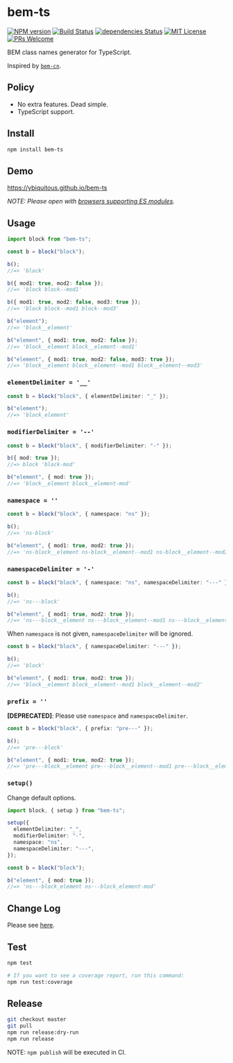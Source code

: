 # bem-ts

[![NPM version](https://img.shields.io/npm/v/bem-ts.svg)](https://npm.im/bem-ts)
[![Build Status](https://travis-ci.org/ybiquitous/bem-ts.svg?branch=master)](https://travis-ci.org/ybiquitous/bem-ts)
[![dependencies Status](https://david-dm.org/ybiquitous/bem-ts/status.svg)](https://david-dm.org/ybiquitous/bem-ts)
[![MIT License](https://img.shields.io/github/license/mashape/apistatus.svg)](LICENSE)
[![PRs Welcome](https://img.shields.io/badge/PRs-welcome-brightgreen.svg)](http://makeapullrequest.com)

BEM class names generator for TypeScript.

Inspired by [`bem-cn`](https://npm.im/bem-cn).

## Policy

- No extra features. Dead simple.
- TypeScript support.

## Install

```sh
npm install bem-ts
```

## Demo

<https://ybiquitous.github.io/bem-ts>

_NOTE: Please open with [browsers supporting ES modules](https://caniuse.com/#feat=es6-module)._

## Usage

```ts
import block from "bem-ts";

const b = block("block");

b();
//=> 'block'

b({ mod1: true, mod2: false });
//=> 'block block--mod1'

b({ mod1: true, mod2: false, mod3: true });
//=> 'block block--mod1 block--mod3'

b("element");
//=> 'block__element'

b("element", { mod1: true, mod2: false });
//=> 'block__element block__element--mod1'

b("element", { mod1: true, mod2: false, mod3: true });
//=> 'block__element block__element--mod1 block__element--mod3'
```

### `elementDelimiter = '__'`

```ts
const b = block("block", { elementDelimiter: "_" });

b("element");
//=> 'block_element'
```

### `modifierDelimiter = '--'`

```ts
const b = block("block", { modifierDelimiter: "-" });

b({ mod: true });
//=> block 'block-mod'

b("element", { mod: true });
//=> 'block__element block__element-mod'
```

### `namespace = ''`

```ts
const b = block("block", { namespace: "ns" });

b();
//=> 'ns-block'

b("element", { mod1: true, mod2: true });
//=> 'ns-block__element ns-block__element--mod1 ns-block__element--mod2'
```

### `namespaceDelimiter = '-'`

```ts
const b = block("block", { namespace: "ns", namespaceDelimiter: "---" });

b();
//=> 'ns---block'

b("element", { mod1: true, mod2: true });
//=> 'ns---block__element ns---block__element--mod1 ns---block__element--mod2'
```

When `namespace` is not given, `namespaceDelimiter` will be ignored.

```ts
const b = block("block", { namespaceDelimiter: "---" });

b();
//=> 'block'

b("element", { mod1: true, mod2: true });
//=> 'block__element block__element--mod1 block__element--mod2'
```

### `prefix = ''`

**[DEPRECATED]**: Please use `namespace` and `namespaceDelimiter`.

```ts
const b = block("block", { prefix: "pre---" });

b();
//=> 'pre---block'

b("element", { mod1: true, mod2: true });
//=> 'pre---block__element pre---block__element--mod1 pre---block__element--mod2'
```

### `setup()`

Change default options.

```ts
import block, { setup } from "bem-ts";

setup({
  elementDelimiter: "_",
  modifierDelimiter: "-",
  namespace: "ns",
  namespaceDelimiter: "---",
});

const b = block("block");

b("element", { mod: true });
//=> 'ns---block_element ns---block_element-mod'
```

## Change Log

Please see [here](CHANGELOG.md).

## Test

```sh
npm test

# If you want to see a coverage report, run this command:
npm run test:coverage
```

## Release

```sh
git checkout master
git pull
npm run release:dry-run
npm run release
```

NOTE: `npm publish` will be executed in CI.
